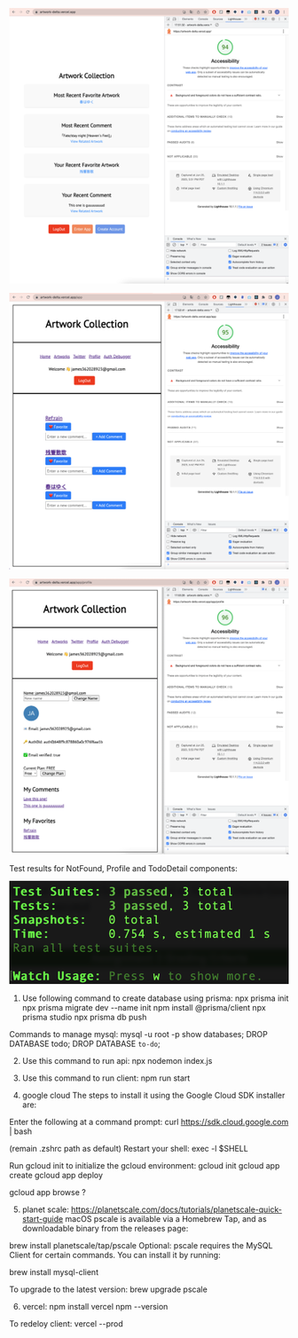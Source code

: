 ![image-20230625175216921](./image-20230625175216921.png)

![image-20230625175315656](./image-20230625175315656.png)

![image-20230625175408899](./image-20230625175408899.png)

Test results for NotFound, Profile and TodoDetail components:

![image-20230625175739213](./image-20230625175739213.png)

1. Use following command to create database using prisma:
npx prisma init
npx prisma migrate dev --name init
npm install @prisma/client
npx prisma studio
npx prisma db push

Commands to manage mysql:
mysql -u root -p
show databases;
DROP DATABASE todo;
DROP DATABASE `to-do`;

2. Use this command to run api:
npx nodemon index.js

3. Use this command to run client:
npm run start

4. google cloud
The steps to install it using the Google Cloud SDK installer are:

Enter the following at a command prompt:
curl https://sdk.cloud.google.com | bash

(remain .zshrc path as default)
Restart your shell:
exec -l $SHELL

Run gcloud init to initialize the gcloud environment:
gcloud init
gcloud app create
gcloud app deploy

gcloud app browse ?

5. planet scale:
https://planetscale.com/docs/tutorials/planetscale-quick-start-guide
macOS
pscale is available via a Homebrew Tap, and as downloadable binary from the releases page:

brew install planetscale/tap/pscale
Optional: pscale requires the MySQL Client for certain commands. You can install it by running:

brew install mysql-client

To upgrade to the latest version:
brew upgrade pscale

6. vercel:
npm install vercel
npm --version

To redeloy client:
vercel --prod

